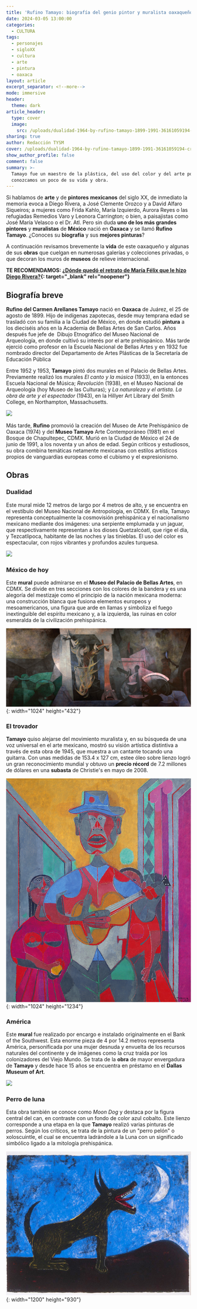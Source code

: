 ```yaml
---
title: 'Rufino Tamayo: biografía del genio pintor y muralista oaxaqueño'
date: 2024-03-05 13:00:00
categories:
  - CULTURA
tags:
  - personajes
  - sigloXX
  - cultura
  - arte
  - pintura
  - oaxaca
layout: article
excerpt_separator: <!--more-->
mode: immersive
header:
  theme: dark
article_header:
  type: cover
  image:
    src: /uploads/dualidad-1964-by-rufino-tamayo-1899-1991-36161059194-cropped.jpeg
sharing: true
author: Redacción TYSM
cover: /uploads/dualidad-1964-by-rufino-tamayo-1899-1991-36161059194-cropped.jpeg
show_author_profile: false
comment: false
summary: >-
  Tamayo fue un maestro de la plástica, del uso del color y del arte popular;
  conozcamos un poco de su vida y obra.
---
```

Si hablamos de **arte** y de **pintores** **mexicanos** del siglo XX, de inmediato la memoria evoca a Diego Rivera, a José Clemente Orozco y a David Alfaro Siqueiros; a mujeres como Frida Kahlo, María Izquierdo, Aurora Reyes o las refugiadas Remedios Varo y Leonora Carrington; o bien, a paisajistas como José María Velasco o el Dr. Atl. Pero sin duda **uno de los más grandes pintores** y **muralistas** de **México** nació en **Oaxaca** y se llamó **Rufino Tamayo**. ¿Conoces su **biografía** y sus **mejores pinturas**?

A continuación revisamos brevemente la **vida** de este oaxaqueño y algunas de sus **obras** que cuelgan en numerosas galerías y colecciones privadas, o que decoran los muros de **museos** de relieve internacional.

**TE RECOMENDAMOS: [¿Dónde quedó el retrato de María Félix que le hizo Diego Rivera?](https://blog.tonoysumariachi.com/cultura/2024/02/29/d%C3%B3nde-qued%C3%B3-el-retrato-de-mar%C3%ADa-f%C3%A9lix-que-le-hizo-diego-rivera.html){: target="_blank" rel="noopener"}**

## Biografía breve

**Rufino del Carmen Arellanes Tamayo** nació en **Oaxaca** de Juárez, el 25 de agosto de 1899. Hijo de indígenas zapotecas, desde muy temprana edad se trasladó con su familia a la Ciudad de México, en donde estudió **pintura**&nbsp;a los dieciséis años en la Academia de Bellas Artes de San Carlos. Años después fue jefe de&nbsp; Dibujo Etnográfico del Museo Nacional de Arqueología, en donde cultivó su interés por el arte prehispánico. Más tarde ejerció como profesor en la Escuela Nacional de Bellas Artes y en 1932 fue nombrado director del Departamento de Artes Plásticas de la Secretaría de Educación Pública

Entre 1952 y 1953, **Tamayo** pintó dos murales en el Palacio de Bellas Artes. Previamente realizó los murales&nbsp;*El canto y la música*&nbsp;(1933), en la entonces Escuela Nacional de Música;&nbsp;*Revolució*n (1938), en el Museo Nacional de Arqueología (hoy Museo de las Culturas); y&nbsp;*La naturaleza y el artista. La obra de arte y el espectador*&nbsp;(1943), en la Hillyer Art Library del Smith College, en Northampton, Massachusetts.

![](https://upload.wikimedia.org/wikipedia/commons/thumb/1/12/Rufino_Tamayo.jpg/488px-Rufino_Tamayo.jpg)

Más tarde, **Rufino** promovió la creación del Museo de Arte Prehispánico de Oaxaca (1974) y del **Museo Tamayo** Arte Contemporáneo (1981) en el Bosque de Chapultepec, CDMX. Murió en la Ciudad de México el 24 de junio de 1991, a los noventa y un años de edad. Según críticos y estudiosos, su obra combina temáticas netamente mexicanas con estilos artísticos propios de vanguardias europeas como el cubismo y el expresionismo.&nbsp;

## Obras

### Dualidad

Este mural mide 12 metros de largo por 4 metros de alto, y se encuentra en el vestíbulo del Museo Nacional de Antropología, en CDMX. En ella, Tamayo representa conceptualmente la cosmovisión prehispánica y el nacionalismo mexicano mediante dos imágenes: una serpiente emplumada y un jaguar, que respectivamente representan a los dioses Quetzalcóatl, que rige el día, y Tezcatlipoca, habitante de las noches y las tinieblas. El uso del color es espectacular, con rojos vibrantes y profundos azules turquesa.

![](https://upload.wikimedia.org/wikipedia/commons/thumb/6/64/%E2%80%9Cdualidad%E2%80%9D_%281964%29%2C_by_rufino_tamayo_%281899-1991%29_%2836161059194%29_%28cropped%29.jpg/1024px-%E2%80%9Cdualidad%E2%80%9D_%281964%29%2C_by_rufino_tamayo_%281899-1991%29_%2836161059194%29_%28cropped%29.jpg)

### México de hoy

Este **mural** puede admirarse en el **Museo del Palacio de Bellas Artes**, en CDMX. Se divide en tres secciones con los colores de la bandera y es una alegoría del mestizaje como el principio de la nación mexicana moderna: una construcción blanca que fusiona elementos europeos y mesoamericanos, una figura que arde en llamas y simboliza el fuego inextinguible del espíritu mexicano y, a la izquierda, las ruinas en color esmeralda de la civilización prehispánica.

![](/uploads/mexico-de-hoy.jpeg){: width="1024" height="432"}

### El trovador

**Tamayo** quiso alejarse del movimiento muralista y, en su búsqueda de una voz universal en el arte mexicano, mostró su visión artística distintiva a través de esta obra de 1945, que muestra a un cantante tocando una guitarra. Con unas medidas de 153.4 x 127 cm, estee óleo sobre lienzo logró un gran reconocimiento mundial y obtuvo un **precio récord** de 7.2 millones de dólares en una **subasta** de Christie's en mayo de 2008.

![](/uploads/tamayo-trovador.jpg){: width="1024" height="1234"}

### América

Este **mural** fue realizado por encargo e instalado originalmente en el Bank of the Southwest. Esta enorme pieza de 4 por 14.2 metros representa América, personificada por una mujer desnuda y envuelta de los recursos naturales del continente y de imágenes como la cruz traída por los colonizadores del Viejo Mundo. Se trata de la **obra** de mayor envergadura de **Tamayo** y desde hace 15 años se encuentra en préstamo en el **Dallas Museum of Art**.

![](https://artelista.s3.amazonaws.com/obras/big/3/0/4/8233186987457932.jpg)

### Perro de luna

Esta obra también se conoce como *Moon Dog* y destaca por la figura central del can, en contraste con un fondo de color azul cobalto. Este lienzo corresponde a una etapa en la que **Tamayo** realizó varias pinturas de perros. Según los críticos, se trata de la pintura de un "perro pelón" o xoloscuintle, el cual se encuentra ladrándole a la Luna con un significado simbólico ligado a la mitología prehispánica.

![](/uploads/tamayo-perro.jpg){: width="1200" height="930"}